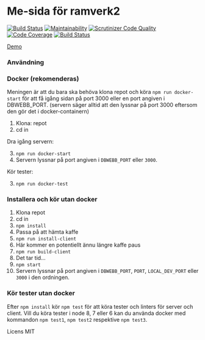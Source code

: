 # Me-sida för ramverk2

[![Build Status](https://travis-ci.org/litemerafrukt/ramverk2.svg?branch=master)](https://travis-ci.org/litemerafrukt/ramverk2)
[![Maintainability](https://api.codeclimate.com/v1/badges/01d16a17f25957ec7f4e/maintainability)](https://codeclimate.com/github/litemerafrukt/ramverk2/maintainability)
[![Scrutinizer Code Quality](https://scrutinizer-ci.com/g/litemerafrukt/ramverk2/badges/quality-score.png?b=master)](https://scrutinizer-ci.com/g/litemerafrukt/ramverk2/?branch=master)
[![Code Coverage](https://scrutinizer-ci.com/g/litemerafrukt/ramverk2/badges/coverage.png?b=master)](https://scrutinizer-ci.com/g/litemerafrukt/ramverk2/?branch=master)
[![Build Status](https://scrutinizer-ci.com/g/litemerafrukt/ramverk2/badges/build.png?b=master)](https://scrutinizer-ci.com/g/litemerafrukt/ramverk2/build-status/master)

[Demo](https://whispering-falls-30453.herokuapp.com/)

### Användning

### Docker (rekomenderas)

Meningen är att du bara ska behöva klona repot och köra `npm run docker-start`
för att få igång sidan på port 3000 eller en port angiven i DBWEBB_PORT.
(servern säger alltid att den lyssnar på port 3000 eftersom den gör det i
docker-containern)

1. Klona: repot
2. cd in

Dra igång servern:

3. `npm run docker-start`
4. Servern lyssnar på port angiven i `DBWEBB_PORT` eller `3000`.

Kör tester:

3. `npm run docker-test`

### Installera och kör utan docker

1. Klona repot
2. cd in
3. `npm install`
4. Passa på att hämta kaffe
5. `npm run install-client`
6. Här kommer en potentiellt ännu längre kaffe paus
7. `npm run build-client`
8. Det tar tid...
9. `npm start`
10. Servern lyssnar på port angiven i `DBWEBB_PORT`, `PORT`, `LOCAL_DEV_PORT`
    eller `3000` i den ordningen.

### Kör tester utan docker

Efter `npm install` kör `npm test` för att köra tester och linters för server
och client. Vill du köra tester i node 8, 7 eller 6 kan du använda docker med
kommandon `npm test1`, `npm test2` respektive `npm test3`.

Licens MIT
